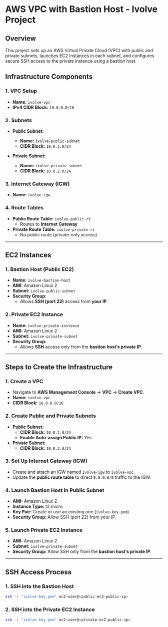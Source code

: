 # AWS VPC with Bastion Host - Ivolve Project

## Overview

This project sets up an AWS Virtual Private Cloud (VPC) with public and private subnets, launches EC2 instances in each subnet, and configures secure SSH access to the private instance using a bastion host.


## Infrastructure Components

### **1. VPC Setup**
- **Name:** `ivolve-vpc`
- **IPv4 CIDR Block:** `10.0.0.0/16`

### **2. Subnets**
- **Public Subnet:**  
  - **Name:** `ivolve-public-subnet`  
  - **CIDR Block:** `10.0.1.0/24`  

- **Private Subnet:**  
  - **Name:** `ivolve-private-subnet`  
  - **CIDR Block:** `10.0.2.0/24`  

### **3. Internet Gateway (IGW)**
- **Name:** `ivolve-igw`

### **4. Route Tables**
- **Public Route Table:** `ivolve-public-rt`  
  - Routes to **Internet Gateway**  
- **Private Route Table:** `ivolve-private-rt`  
  - No public route (private-only access)

---

## EC2 Instances

### **1. Bastion Host (Public EC2)**
- **Name:** `ivolve-bastion-host`  
- **AMI:** Amazon Linux 2  
- **Subnet:** `ivolve-public-subnet`  
- **Security Group:**  
  - Allows **SSH (port 22)** access from **your IP**.  

### **2. Private EC2 Instance**
- **Name:** `ivolve-private-instance`  
- **AMI:** Amazon Linux 2  
- **Subnet:** `ivolve-private-subnet`  
- **Security Group:**  
  - Allows **SSH** access only from the **bastion host’s private IP**.  

---

## Steps to Create the Infrastructure

### **1. Create a VPC**
- Navigate to **AWS Management Console** → **VPC** → **Create VPC**.
- **Name:** `ivolve-vpc`  
- **CIDR Block:** `10.0.0.0/16`

### **2. Create Public and Private Subnets**
- **Public Subnet:**
  - **CIDR Block:** `10.0.1.0/24`
  - **Enable Auto-assign Public IP:** Yes
- **Private Subnet:**
  - **CIDR Block:** `10.0.2.0/24`

### **3. Set Up Internet Gateway (IGW)**
- Create and attach an IGW named `ivolve-igw` to `ivolve-vpc`.
- Update the **public route table** to direct `0.0.0.0/0` traffic to the IGW.

### **4. Launch Bastion Host in Public Subnet**
- **AMI:** Amazon Linux 2  
- **Instance Type:** t2.micro  
- **Key Pair:** Create or use an existing one (`ivolve-key.pem`).  
- **Security Group:** Allow SSH (port 22) from your IP.

### **5. Launch Private EC2 Instance**
- **AMI:** Amazon Linux 2  
- **Subnet:** `ivolve-private-subnet`  
- **Security Group:** Allow SSH only from the **bastion host’s private IP**.

---

## SSH Access Process

### **1. SSH into the Bastion Host**
```bash
ssh -i "ivolve-key.pem" ec2-user@<public-ec2-public-ip>
```
### **2. SSH into the Private EC2 Instance**
```bash
ssh -i "ivolve-key.pem" ec2-user@<private-ec2-public-ip>
```
